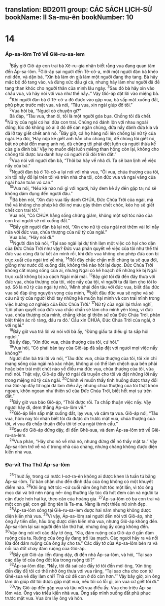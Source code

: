 translation: BD2011
group: CÁC SÁCH LỊCH-SỬ
bookName: II Sa-mu-ên 
bookNumber: 10
-------

<div class="title"><h1>14</h1><h3>Áp-sa-lôm Trở Về Giê-ru-sa-lem</h3></div>
<span class="verse 2sa_14_1"> <sup>1</sup>Bấy giờ Giô-áp con trai bà Xê-ru-gia nhận biết rằng vua đang quan tâm đến Áp-sa-lôm. </span>
<span class="verse 2sa_14_2"><sup>2</sup>Giô-áp sai người đến Tê-cô-a, mời một người đàn bà khéo nói đến, và dặn bà, “Xin bà làm ơn giả làm một người đang thọ tang. Bà hãy mặc bộ đồ tang vào, và đừng xức dầu gì cả, nhưng hãy làm như người đã để tang than khóc cho người thân của mình lâu ngày. </span>
<span class="verse 2sa_14_3"><sup>3</sup>Sau đó bà hãy xin vào chầu vua, và hãy nói với vua như thế nầy..” Vậy Giô-áp đặt lời vào miệng bà.<br/></span>
<span class="verse 2sa_14_4"> <sup>4</sup>Khi người đàn bà ở Tê-cô-a đó được vào gặp vua, bà sấp mặt xuống đất, phủ phục trước mặt vua, và nói, “Tâu vua, xin ngài giúp đỡ tôi.”<br/></span>
<span class="verse 2sa_14_5"> <sup>5</sup>Vua hỏi bà, “Ngươi có chuyện gì?”<br/> Bà đáp, “Tâu vua, than ôi, tôi là một người góa bụa. Chồng tôi đã chết. </span>
<span class="verse 2sa_14_6"><sup>6</sup>Nữ tỳ của ngài có hai đứa con trai. Chúng nó đánh lộn với nhau ngoài đồng, lúc đó không có ai ở đó để can ngăn chúng, đứa nầy đánh đứa kia và đã lỡ tay giết chết anh nó. </span>
<span class="verse 2sa_14_7"><sup>7</sup>Bây giờ, cả họ hàng nổi lên chống lại nữ tỳ của ngài. Họ đòi, ‘Hãy nộp kẻ giết anh hắn cho chúng tôi, để chúng tôi giết nó, bắt nó phải đền mạng anh nó, dù chúng tôi phải diệt luôn cả người thừa kế của gia đình bà.’ Vậy họ muốn diệt luôn miếng than hồng còn lại, không cho chồng tôi được lưu danh hay có người nối dõi trên đất.”<br/></span>
<span class="verse 2sa_14_8"> <sup>8</sup>Vua nói với người đàn bà, “Thôi bà hãy về nhà đi. Ta sẽ ban lịnh về việc nầy của bà.”<br/></span>
<span class="verse 2sa_14_9"> <sup>9</sup>Người đàn bà ở Tê-cô-a lại nói với nhà vua, “Ôi vua, chúa thượng của tôi, xin tội nầy đổ lại trên tôi và trên nhà cha tôi, còn đức vua và ngai vàng của ngài hoàn toàn vô can.”<br/></span>
<span class="verse 2sa_14_10"> <sup>10</sup>Vua nói, “Nếu kẻ nào nói gì với ngươi, hãy đem kẻ ấy đến gặp ta; nó sẽ không dám đụng đến ngươi đâu.”<br/></span>
<span class="verse 2sa_14_11"> <sup>11</sup>Bà bèn nói, “Xin đức vua lấy danh CHÚA, Ðức Chúa Trời của ngài, mà thề và không cho phép kẻ đòi nợ máu gây thêm chết chóc, kẻo họ sẽ giết chết con trai tôi.”<br/> Vua nói, “Có CHÚA hằng sống chứng giám, không một sợi tóc nào của con trai ngươi sẽ rơi xuống đất.”<br/></span>
<span class="verse 2sa_14_12"> <sup>12</sup>Bấy giờ người đàn bà lại nói, “Xin cho nữ tỳ của ngài nói thêm vài lời nầy nữa với đức vua, chúa thượng của nữ tỳ của ngài.”<br/> Vua bảo, “Hãy nói đi.”<br/></span>
<span class="verse 2sa_14_13"> <sup>13</sup>Người đàn bà nói, “Tại sao ngài lại dự tính làm một việc có hại cho dân của Ðức Chúa Trời như vậy? Ðức vua phán quyết về việc của tôi như thế thì đức vua cũng đã tự kết án mình rồi, khi đức vua không cho phép đứa con bị trục xuất của ngài trở về nhà. </span>
<span class="verse 2sa_14_14"><sup>14</sup>Rồi đây chắc chắn mỗi chúng ta sẽ qua đời, giống như nước đổ xuống đất, không thể nào hốt lại được. Ðức Chúa Trời không cất mạng sống của ai, nhưng Ngài có kế hoạch để những kẻ bị Ngài trục xuất không bị xa cách Ngài mãi mãi. </span>
<span class="verse 2sa_14_15"><sup>15</sup>Bây giờ tôi đã đến đây thưa với đức vua, chúa thượng của tôi, việc nầy của tôi, vì người ta đã làm cho tôi lo sợ. Số là nữ tỳ của ngài tự nhủ, ‘Mình phải đến tâu với đức vua, biết đâu đức vua sẽ đáp ứng nguyện vọng của mình, </span>
<span class="verse 2sa_14_16"><sup>16</sup>biết đâu đức vua sẽ nghe và sẽ cứu nữ tỳ của người khỏi tay những kẻ muốn hại mình và con trai mình trong việc hưởng cơ nghiệp của Ðức Chúa Trời.’ </span>
<span class="verse 2sa_14_17"><sup>17</sup>Nữ tỳ của ngài lại thầm nghĩ, ‘Lời phán quyết của đức vua chắc chắn sẽ làm cho mình yên lòng, vì đức vua, chúa thượng của mình, chẳng khác gì thiên sứ của Ðức Chúa Trời, phân biệt thiện ác rõ ràng, đâu ra đó.’ Cầu xin CHÚA, Ðức Chúa Trời của ngài, ở với ngài.”<br/></span>
<span class="verse 2sa_14_18"> <sup>18</sup>Bấy giờ vua trả lời và nói với bà ấy, “Ðừng giấu ta điều gì ta sắp hỏi ngươi.”<br/> Bà ấy đáp, “Xin đức vua, chúa thượng của tôi, cứ hỏi.”<br/></span>
<span class="verse 2sa_14_19"> <sup>19</sup>Vua hỏi, “Có phải bàn tay của Giô-áp đã sắp đặt với ngươi mọi việc nầy không?”<br/> Người đàn bà trả lời và nói, “Tâu đức vua, chúa thượng của tôi, tôi xin chỉ mạng sống của ngài mà xác nhận, không ai có thể làm chệch qua bên phải hoặc bên trái một chút nào về điều mà đức vua, chúa thượng của tôi, vừa mới nói. Thật vậy, Giô-áp đầy tớ ngài đã truyền cho tôi và đặt những lời nầy trong miệng nữ tỳ của ngài. </span>
<span class="verse 2sa_14_20"><sup>20</sup>Chính vì muốn thấy tình huống được thay đổi mà Giô-áp đầy tớ ngài đã làm điều ấy; nhưng chúa thượng của tôi thật khôn ngoan, khôn ngoan như thiên sứ của Ðức Chúa Trời, biết hết mọi sự trên đất.”<br/></span>
<span class="verse 2sa_14_21"> <sup>21</sup>Bấy giờ vua bảo Giô-áp, “Thôi được rồi. Ta chấp thuận việc nầy. Vậy ngươi hãy đi, đem thằng Áp-sa-lôm về.”<br/></span>
<span class="verse 2sa_14_22"> <sup>22</sup>Giô-áp liền sấp mặt xuống đất, lạy vua, và cảm tạ vua. Giô-áp nói, “Tâu vua, hôm nay tôi nhận biết tôi đã được ơn trước mặt vua, chúa thượng của tôi, vì vua đã chấp thuận điều tôi tớ của ngài thỉnh cầu.”<br/></span>
<span class="verse 2sa_14_23"> <sup>23</sup>Sau đó Giô-áp đứng dậy, đi đến Ghê-sua, và đem Áp-sa-lôm trở về Giê-ru-sa-lem.<br/></span>
<span class="verse 2sa_14_24"> <sup>24</sup>Vua phán, “Hãy cho nó về nhà nó, nhưng đừng để nó thấy mặt ta.” Vậy Áp-sa-lôm trở về và ở trong nhà của chàng, nhưng chàng không được diện kiến nhà vua.<br/></span>
<div class="title"><h3>Ða-vít Tha Thứ Áp-sa-lôm</h3></div>
<span class="verse 2sa_14_25"> <sup>25</sup>Thuở ấy, trong cả nước I-sơ-ra-ên không ai được khen là tuấn tú bằng Áp-sa-lôm. Từ bàn chân cho đến đỉnh đầu của ông không có một khuyết điểm nào. </span>
<span class="verse 2sa_14_26"><sup>26</sup>Khi ông hớt tóc –cứ cuối năm ông hớt tóc một lần, vì tóc ông mọc dài và trở nên nặng nề– ông thường lấy tóc đã hớt đem cân và người ta cân được hơn hai ký, theo cân của hoàng gia. </span>
<span class="verse 2sa_14_27"><sup>27</sup>Áp-sa-lôm có ba con trai và một con gái; con gái ông tên là Ta-ma. Nàng là một thiếu nữ xinh đẹp.<br/></span>
<span class="verse 2sa_14_28"> <sup>28</sup>Áp-sa-lôm sống tại Giê-ru-sa-lem được hai năm nhưng không được diện kiến nhà vua. </span>
<span class="verse 2sa_14_29"><sup>29</sup>Vì vậy, Áp-sa-lôm sai người đến nói với Giô-áp, nhờ ông ấy tiến dẫn, hầu ông được diện kiến nhà vua, nhưng Giô-áp không đến. Áp-sa-lôm lại sai người đến lần thứ hai, nhưng ông ấy cũng không đến. </span>
<span class="verse 2sa_14_30"><sup>30</sup>Vậy ông nói với các đầy tớ ông, “Kìa, đám ruộng của Giô-áp ở gần đám ruộng của ta. Ruộng của ông ấy đang trổ lúa mạch. Các ngươi hãy ra và nổi lửa đốt đám ruộng của ông ấy cho ta.” Các đầy tớ của Áp-sa-lôm bèn ra và nổi lửa đốt cháy đám ruộng của Giô-áp.<br/></span>
<span class="verse 2sa_14_31"> <sup>31</sup>Bấy giờ Giô-áp liền đứng dậy, đi đến nhà Áp-sa-lôm, và hỏi, “Tại sao các đầy tớ của ông đốt lúa trong ruộng tôi?”<br/></span>
<span class="verse 2sa_14_32"> <sup>32</sup>Áp-sa-lôm đáp, “Nầy, tôi đã sai các đầy tớ tôi đến mời ông, ‘Xin ông đến đây để tôi có thể nhờ ông thưa với vua rằng, “Tại sao cha cho con từ Ghê-sua về đây làm chi? Thà cứ để con ở đó còn hơn.”’ Vậy bây giờ, xin ông làm ơn giúp đỡ tôi được gặp mặt vua, nếu tôi có lỗi gì, xin vua cứ giết tôi đi.”<br/></span>
<span class="verse 2sa_14_33"> <sup>33</sup>Vậy Giô-áp đến gặp vua và tâu với vua điều ấy. Vua cho triệu Áp-sa-lôm vào. Ông vào triều kiến nhà vua. Ông sấp mình xuống đất phủ phục trước mặt vua. Vua ôm lấy ông và hôn.<br/></span>
